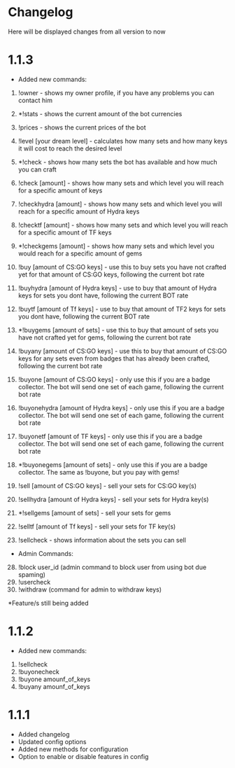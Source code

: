 # Changelog

Here will be displayed changes from all version to now
# 1.1.3
- Added new commands:
1. !owner - shows my owner profile, if you have any problems you can contact him
2. *!stats - shows the current amount of the bot currencies
3. !prices - shows the current prices of the bot

5. !level [your dream level] - calculates how many sets and how many keys it will cost to reach the desired level
6. *!check - shows how many sets the bot has available and how much you can craft
7. !check [amount] - shows how many sets and which level you will reach for a specific amount of keys
8. !checkhydra [amount] - shows how many sets and which level you will reach for a specific amount of Hydra keys
9. !checktf [amount] - shows how many sets and which level you will reach for a specific amount of TF keys
10. *!checkgems [amount] - shows how many sets and which level you would reach for a specific amount of gems

12. !buy [amount of CS:GO keys] - use this to buy sets you have not crafted yet for that amount of CS:GO keys, following the current bot rate
13. !buyhydra [amount of Hydra keys] - use to buy that amount of Hydra keys for sets you dont have, following the current BOT rate
14. !buytf [amount of Tf keys] - use to buy that amount of TF2 keys for sets you dont have, following the current BOT rate
15. *!buygems [amount of sets] - use this to buy that amount of sets you have not crafted yet for gems, following the current bot rate
16. !buyany [amount of CS:GO keys] - use this to buy that amount of CS:GO keys for any sets even from badges that has already been crafted, following the current bot rate

18. !buyone [amount of CS:GO keys] - only use this if you are a badge collector. The bot will send one set of each game, following the current bot rate
19. !buyonehydra [amount of Hydra keys] - only use this if you are a badge collector. The bot will send one set of each game, following the current bot rate
20. !buyonetf [amount of TF keys] - only use this if you are a badge collector. The bot will send one set of each game, following the current bot rate
21. *!buyonegems [amount of sets] - only use this if you are a badge collector. The same as !buyone, but you pay with gems!

23. !sell [amount of CS:GO keys] - sell your sets for CS:GO key(s)
24. !sellhydra [amount of Hydra keys] - sell your sets for Hydra key(s)
25. *!sellgems [amount of sets] - sell your sets for gems
26. !selltf [amount of Tf keys] - sell your sets for TF key(s)
27. !sellcheck - shows information about the sets you can sell

- Admin Commands:

28. !block user_id (admin command to block user from using bot due spaming)
29. !usercheck
30. !withdraw (command for admin to withdraw keys) 

*Feature/s still being added
# 1.1.2
- Added new commands:
 1. !sellcheck
 2. !buyonecheck
 3. !buyone amounf_of_keys
 4. !buyany amounf_of_keys



# 1.1.1
- Added changelog
- Updated config options
- Added new methods for configuration
- Option to enable or disable features in config
